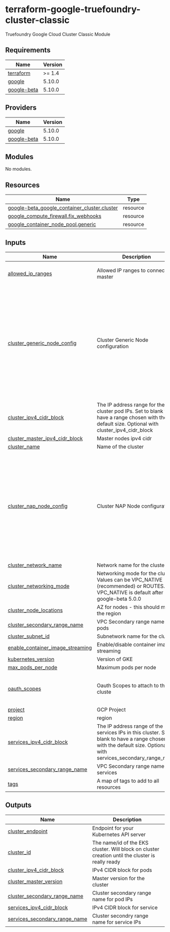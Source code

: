 # terraform-google-truefoundry-cluster-classic
Truefoundry Google Cloud Cluster Classic Module

<!-- BEGIN_TF_DOCS -->
## Requirements

| Name | Version |
|------|---------|
| <a name="requirement_terraform"></a> [terraform](#requirement\_terraform) | >= 1.4 |
| <a name="requirement_google"></a> [google](#requirement\_google) | 5.10.0 |
| <a name="requirement_google-beta"></a> [google-beta](#requirement\_google-beta) | 5.10.0 |

## Providers

| Name | Version |
|------|---------|
| <a name="provider_google"></a> [google](#provider\_google) | 5.10.0 |
| <a name="provider_google-beta"></a> [google-beta](#provider\_google-beta) | 5.10.0 |

## Modules

No modules.

## Resources

| Name | Type |
|------|------|
| [google-beta_google_container_cluster.cluster](https://registry.terraform.io/providers/hashicorp/google-beta/5.10.0/docs/resources/google_container_cluster) | resource |
| [google_compute_firewall.fix_webhooks](https://registry.terraform.io/providers/hashicorp/google/5.10.0/docs/resources/compute_firewall) | resource |
| [google_container_node_pool.generic](https://registry.terraform.io/providers/hashicorp/google/5.10.0/docs/resources/container_node_pool) | resource |

## Inputs

| Name | Description | Type | Default | Required |
|------|-------------|------|---------|:--------:|
| <a name="input_allowed_ip_ranges"></a> [allowed\_ip\_ranges](#input\_allowed\_ip\_ranges) | Allowed IP ranges to connect to master | `list(string)` | <pre>[<br>  "0.0.0.0/0"<br>]</pre> | no |
| <a name="input_cluster_generic_node_config"></a> [cluster\_generic\_node\_config](#input\_cluster\_generic\_node\_config) | Cluster Generic Node configuration | <pre>object({<br>    disk_size_gb                  = optional(string, "100")<br>    disk_type                     = optional(string, "pd-balanced")<br>    machine_type                  = optional(string, "e2-medium")<br>    enable_secure_boot            = optional(bool, true)<br>    enable_integrity_monitoring   = optional(bool, true)<br>    auto_repair                   = optional(bool, true)<br>    auto_upgrade                  = optional(bool, true)<br>    node_count                    = optional(number, 1)<br>    workload_metadata_config_mode = optional(string, "GKE_METADATA")<br>    service_account               = optional(string, "default")<br>    preemptible                   = optional(bool, false)<br>    spot                          = optional(bool, false)<br>  })</pre> | `{}` | no |
| <a name="input_cluster_ipv4_cidr_block"></a> [cluster\_ipv4\_cidr\_block](#input\_cluster\_ipv4\_cidr\_block) | The IP address range for the cluster pod IPs. Set to blank to have a range chosen with the default size. Optional with cluster\_ipv4\_cidr\_block | `string` | `""` | no |
| <a name="input_cluster_master_ipv4_cidr_block"></a> [cluster\_master\_ipv4\_cidr\_block](#input\_cluster\_master\_ipv4\_cidr\_block) | Master nodes ipv4 cidr | `string` | n/a | yes |
| <a name="input_cluster_name"></a> [cluster\_name](#input\_cluster\_name) | Name of the cluster | `string` | n/a | yes |
| <a name="input_cluster_nap_node_config"></a> [cluster\_nap\_node\_config](#input\_cluster\_nap\_node\_config) | Cluster NAP Node configuration | <pre>object({<br>    disk_size_gb                = optional(string, "300")<br>    disk_type                   = optional(string, "pd-balanced")<br>    enable_secure_boot          = optional(bool, true)<br>    enable_integrity_monitoring = optional(bool, true)<br>    autoscaling_profile         = optional(string, "OPTIMIZE_UTILIZATION")<br>    max_cpu                     = optional(number, 1024)<br>    max_memory                  = optional(number, 1024)<br>    auto_repair                 = optional(bool, true)<br>    auto_upgrade                = optional(bool, true)<br>    max_surge                   = optional(number, 1)<br>    max_unavailable             = optional(number, 0)<br>  })</pre> | `{}` | no |
| <a name="input_cluster_network_name"></a> [cluster\_network\_name](#input\_cluster\_network\_name) | Network name for the cluster | `string` | n/a | yes |
| <a name="input_cluster_networking_mode"></a> [cluster\_networking\_mode](#input\_cluster\_networking\_mode) | Networking mode for the cluster. Values can be VPC\_NATIVE (recommended) or ROUTES. VPC\_NATIVE is default after google-beta 5.0.0 | `string` | `"VPC_NATIVE"` | no |
| <a name="input_cluster_node_locations"></a> [cluster\_node\_locations](#input\_cluster\_node\_locations) | AZ for nodes - this should match the region | `list(string)` | n/a | yes |
| <a name="input_cluster_secondary_range_name"></a> [cluster\_secondary\_range\_name](#input\_cluster\_secondary\_range\_name) | VPC Secondary range name for pods | `string` | `"notpods"` | no |
| <a name="input_cluster_subnet_id"></a> [cluster\_subnet\_id](#input\_cluster\_subnet\_id) | Subnetwork name for the cluster. | `string` | n/a | yes |
| <a name="input_enable_container_image_streaming"></a> [enable\_container\_image\_streaming](#input\_enable\_container\_image\_streaming) | Enable/disable container image streaming | `bool` | `true` | no |
| <a name="input_kubernetes_version"></a> [kubernetes\_version](#input\_kubernetes\_version) | Version of GKE | `string` | `"1.27"` | no |
| <a name="input_max_pods_per_node"></a> [max\_pods\_per\_node](#input\_max\_pods\_per\_node) | Maximum pods per node | `string` | `"32"` | no |
| <a name="input_oauth_scopes"></a> [oauth\_scopes](#input\_oauth\_scopes) | Oauth Scopes to attach to the cluste | `list(string)` | <pre>[<br>  "https://www.googleapis.com/auth/cloud-platform",<br>  "https://www.googleapis.com/auth/devstorage.read_only",<br>  "https://www.googleapis.com/auth/logging.write",<br>  "https://www.googleapis.com/auth/monitoring.write"<br>]</pre> | no |
| <a name="input_project"></a> [project](#input\_project) | GCP Project | `string` | n/a | yes |
| <a name="input_region"></a> [region](#input\_region) | region | `string` | n/a | yes |
| <a name="input_services_ipv4_cidr_block"></a> [services\_ipv4\_cidr\_block](#input\_services\_ipv4\_cidr\_block) | The IP address range of the services IPs in this cluster. Set to blank to have a range chosen with the default size. Optional with services\_secondary\_range\_name | `string` | `""` | no |
| <a name="input_services_secondary_range_name"></a> [services\_secondary\_range\_name](#input\_services\_secondary\_range\_name) | VPC Secondary range name for services | `string` | `""` | no |
| <a name="input_tags"></a> [tags](#input\_tags) | A map of tags to add to all resources | `map(string)` | `{}` | no |

## Outputs

| Name | Description |
|------|-------------|
| <a name="output_cluster_endpoint"></a> [cluster\_endpoint](#output\_cluster\_endpoint) | Endpoint for your Kubernetes API server |
| <a name="output_cluster_id"></a> [cluster\_id](#output\_cluster\_id) | The name/id of the EKS cluster. Will block on cluster creation until the cluster is really ready |
| <a name="output_cluster_ipv4_cidr_block"></a> [cluster\_ipv4\_cidr\_block](#output\_cluster\_ipv4\_cidr\_block) | IPv4 CIDR block for pods |
| <a name="output_cluster_master_version"></a> [cluster\_master\_version](#output\_cluster\_master\_version) | Master version for the cluster |
| <a name="output_cluster_secondary_range_name"></a> [cluster\_secondary\_range\_name](#output\_cluster\_secondary\_range\_name) | Cluster secondary range name for pod IPs |
| <a name="output_services_ipv4_cidr_block"></a> [services\_ipv4\_cidr\_block](#output\_services\_ipv4\_cidr\_block) | IPv4 CIDR block for service |
| <a name="output_services_secondary_range_name"></a> [services\_secondary\_range\_name](#output\_services\_secondary\_range\_name) | Cluster secondry range name for service IPs |
<!-- END_TF_DOCS -->